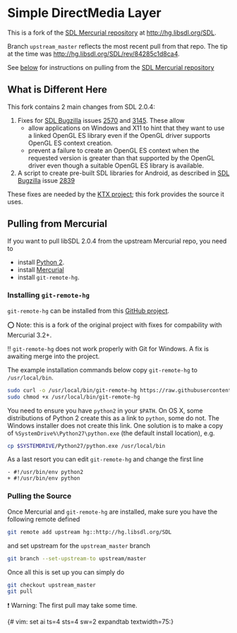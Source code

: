 
Simple DirectMedia Layer 
========================

This is a fork of the [SDL Mercurial repository](http://hg.libsdl.org/SDL) at
http://hg.libsdl.org/SDL.

Branch `upstream_master` reflects the most recent pull from that repo.
The tip at the time was http://hg.libsdl.org/SDL/rev/84285c1d8ca4.

See [below](pulling_from_mercurial) for instructions on pulling from
the [SDL Mercurial repository](http://hg.libsdl.org/SDL)

What is Different Here
----------------------

This fork contains 2 main changes from SDL 2.0.4:

1. Fixes for [SDL Bugzilla](https://bugzilla.libsdl.org/) issues
   [2570](https://bugzilla.libsdl.org/show_bug.cgi?id=2570) and
   [3145](https://bugzilla.libsdl.org/show_bug.cgi?id=3145). These allow
   * allow applications on Windows and X11 to hint that they want to use a
   linked OpenGL ES library even if the OpenGL driver supports OpenGL ES
   context creation.
   * prevent a failure to create an OpenGL ES context when the requested
   version is greater than that supported by the OpenGL driver even though
   a suitable OpenGL ES library is available.
2. A script to create pre-built SDL libraries for Android, as described in
   [SDL Bugzilla](https://bugzilla.libsdl.org/) issue [2839](https://bugzilla.libsdl.org/show_bug.cgi?id=2839)
   
These fixes are needed by the [KTX project](https://github.com/KhronosGroup/KTX);
this fork provides the source it uses.

Pulling from Mercurial
----------------------

If you want to pull libSDL 2.0.4 from the upstream Mercurial repo,
you need to

* install [Python 2](https://www.python.org/downloads/).
* install [Mercurial](http://mercurial.selenic.com/)
* install `git-remote-hg`.

### Installing `git-remote-hg`

`git-remote-hg` can be installed from this
[GitHub project](https://github.com/fingolfin/git-remote-hg).

:o: Note: this is a fork of the original project with fixes for compability with
Mercurial 3.2+.

:bangbang: `git-remote-hg` does not work properly with Git for Windows.
A fix is awaiting merge into the project.

The example installation commands below copy `git-remote-hg` to `/usr/local/bin`.
 
```bash
sudo curl -o /usr/local/bin/git-remote-hg https://raw.githubusercontent.com/fingolfin/git-remote-hg/master/git-remote-hg
sudo chmod +x /usr/local/bin/git-remote-hg
```

You need to ensure you have `python2` in your `$PATH`. On OS X,
some distributions of Python 2 create this as a link to `python`,
some do not. The Windows installer does not create this link. One
solution is to make a copy of `%SystemDrive%\Python27\python.exe`
(the default install location), e.g.

```bash
cp $SYSTEMDRIVE/Python27/python.exe /usr/local/bin
```

As a last resort you can edit `git-remote-hg` and change the
first line

```
- #!/usr/bin/env python2
+ #!/usr/bin/env python
```

### Pulling the Source

Once Mercurial and `git-remote-hg` are installed, make sure you
have the following remote defined

```bash
git remote add upstream hg::http://hg.libsdl.org/SDL
```

and set upstream for the `upstream_master` branch

```bash
git branch --set-upstream-to upstream/master
```

Once all this is set up you can simply do

```bash
git checkout upstream_master
git pull
```

:heavy_exclamation_mark: Warning: The first pull may take some time.

{# vim: set ai ts=4 sts=4 sw=2 expandtab textwidth=75:}

